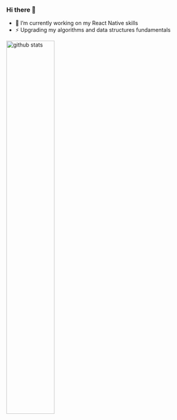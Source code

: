 ### Hi there 👋

- 🔭 I’m currently working on my React Native skills
- ⚡️ Upgrading my algorithms and data structures fundamentals 

<p>
  <img src="https://github-readme-stats.vercel.app/api?username=idrak888&&show_icons=true&title_color=eeeeee&icon_color=bb2acf&text_color=daf7dc&bg_color=151515" alt="github stats" width="50%">
</p>
